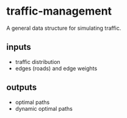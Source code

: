 # traffic-management
 
A general data structure for simulating traffic.

   
## inputs
- traffic distribution
- edges (roads) and edge weights

## outputs
- optimal paths
- dynamic optimal paths